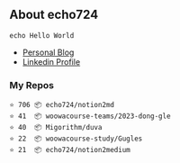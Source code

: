 ## About echo724

<pre><code>echo Hello World</code></pre>

- [Personal Blog](https://medium.com/@echo724)
- [Linkedin Profile](https://www.linkedin.com/in/echo724)

### My Repos
```
⭐️ 706 📦 echo724/notion2md
⭐️ 41  📦 woowacourse-teams/2023-dong-gle
⭐️ 40  📦 Migorithm/duva
⭐️ 22  📦 woowacourse-study/Gugles
⭐️ 21  📦 echo724/notion2medium
```
